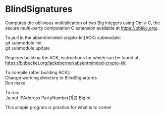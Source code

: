 # BlindSignatures

Computes the oblivious multiplication of two Big Integers using Obliv-C, the secure multi-party computation C extension available at https://oblivc.org/.

To pull in the absentminded-crypto-kit(ACK) submodule:  
git submodule init  
git submodule update  

Requires building the ACK, instructions for which can be found at:  
https://bitbucket.org/jackdoerner/absentminded-crypto-kit

To compile (after building ACK):  
Change working directory to BlindSignatures  
Run make  

To run:  
./a.out IPAddress PartyNumber(1|2) BigInt  

This simple program is practice for what is to come!
